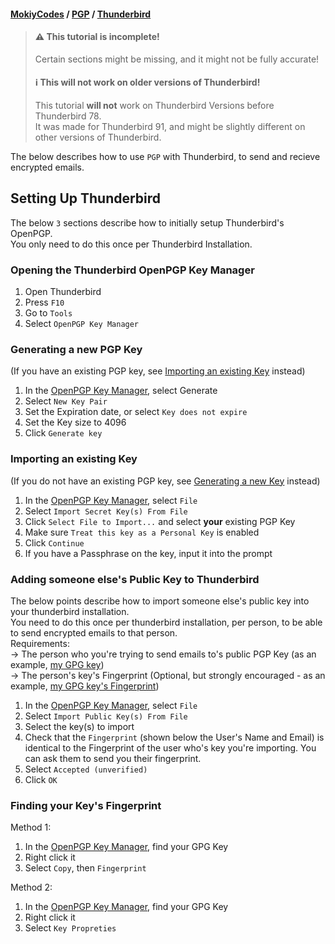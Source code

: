 #### [MokiyCodes](https://mokiycodes.github.io/MokiyCodes) / [PGP](https://mokiycodes.github.io/MokiyCodes/PGP/) / [Thunderbird](https://mokiycodes.github.io/MokiyCodes/PGP/Thunderbird)
> #### ⚠️ This tutorial is incomplete!
> Certain sections might be missing, and it might not be fully accurate!
> #### ℹ️ This will not work on older versions of Thunderbird!
> This tutorial **will not** work on Thunderbird Versions before Thunderbird 78.<br/>
> It was made for Thunderbird 91, and might be slightly different on other versions of Thunderbird.

The below describes how to use `PGP` with Thunderbird, to send and recieve encrypted emails.
## Setting Up Thunderbird
The below `3` sections describe how to initially setup Thunderbird's OpenPGP.<br/>
You only need to do this once per Thunderbird Installation.
### Opening the Thunderbird OpenPGP Key Manager
1. Open Thunderbird
2. Press `F10`
3. Go to `Tools`
4. Select `OpenPGP Key Manager`

### Generating a new PGP Key 
(If you have an existing PGP key, see [Importing an existing Key](#importing-an-existing-key) instead)<br/>
1. In the [OpenPGP Key Manager](#opening-the-thunderbird-openpgp-key-manager), select Generate
2. Select `New Key Pair`
3. Set the Expiration date, or select `Key does not expire`
4. Set the Key size to 4096
5. Click `Generate key`

### Importing an existing Key
(If you do not have an existing PGP key, see [Generating a new Key](#generating-a-new-key) instead)
1. In the [OpenPGP Key Manager](#opening-the-thunderbird-openpgp-key-manager), select `File`
2. Select `Import Secret Key(s) From File`
3. Click `Select File to Import...` and select __your__ existing PGP Key
4. Make sure `Treat this key as a Personal Key` is enabled
5. Click `Continue`
6. If you have a Passphrase on the key, input it into the prompt

### Adding someone else's Public Key to Thunderbird
The below points describe how to import someone else's public key into your thunderbird installation.<br/>
You need to do this once per thunderbird installation, per person, to be able to send encrypted emails to that person.<br/>
Requirements:<br/>
-> The person who you're trying to send emails to's public PGP Key (as an example, [my GPG key](https://mokiycodes.github.io/MokiyCodes/Key.txt))<br/>
-> The person's key's Fingerprint (Optional, but strongly encouraged - as an example, [my GPG key's Fingerprint](https://mokiycodes.github.io/MokiyCodes/Fingerprint.txt))<br/>

1. In the [OpenPGP Key Manager](#opening-the-thunderbird-openpgp-key-manager), select `File`
2. Select `Import Public Key(s) From File`
3. Select the key(s) to import
4. Check that the `Fingerprint` (shown below the User's Name and Email) is identical to the Fingerprint of the user who's key you're importing. You can ask them to send you their fingerprint.
5. Select `Accepted (unverified)`
6. Click `OK`

### Finding your Key's Fingerprint
Method 1:
1. In the [OpenPGP Key Manager](#opening-the-thunderbird-openpgp-key-manager), find your GPG Key
2. Right click it
3. Select `Copy`, then `Fingerprint`

Method 2:
1. In the [OpenPGP Key Manager](#opening-the-thunderbird-openpgp-key-manager), find your GPG Key
2. Right click it
3. Select `Key Propreties`
